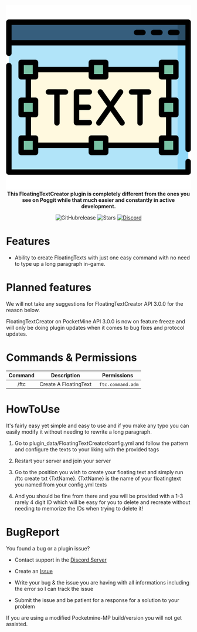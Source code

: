 <p align="center">
    <a href="https://github.com/Vecnavium/FloatingTextCreator"><img src="https://github.com/Vecnavium/FloatingTextCreator/blob/master/icon.png"></img></a><br>
    <b>This FloatingTextCreator plugin is completely different from the ones you see on Poggit while that much easier and constantly in active development.</b>
</p>

<p align="center">
    <img alt="GitHubrelease" src="https://img.shields.io/github/v/release/Vecnavium/FloatingTextCreator?label=release&sort=semver">
      <img alt="Stars" src= "https://img.shields.io/github/stars/Vecnavium/FloatingTextCreator?style=for-the-badge">
    <a href="https://discord.gg/6M9tGyWPjr"><img src="https://img.shields.io/discord/837701868649709568?label=discord&color=7289DA&logo=discord" alt="Discord" /></a>
</p>


# Features 

- Ability to create FloatingTexts with just one easy command with no need to type up a long paragraph in-game.


# Planned features

We will not take any suggestions for FloatingTextCreator API 3.0.0 for the reason below.

FloatingTextCreator on PocketMine API 3.0.0 is now on feature freeze and will only be doing plugin updates when it comes to bug fixes and protocol updates.

# Commands & Permissions 

|Command|Description|Permissions|
|:--:|:--:|:--:|
|/ftc|Create A FloatingText|` ftc.command.adm`

# HowToUse

It's fairly easy yet simple and easy to use and if you make any typo you can easily modify it without needing to rewrite a long paragraph.

1. Go to plugin_data/FloatingTextCreator/config.yml and follow the pattern and configure the texts to your liking with the provided tags

2. Restart your server and join your server

3. Go to the position you wish to create your floating text and simply run /ftc create txt {TxtName}. {TxtName} is the name of your floatingtext you named from your config.yml texts

4. And you should be fine from there and you will be provided with a 1-3 rarely 4 digit ID which will be easy for you to delete and recreate without needing to memorize the IDs when trying to delete it!

# BugReport

You found a bug or a plugin issue?

- Contact support in the [Discord Server](https://discord.gg/jWFB56RqUN)

- Create an [Issue](https://github.com/Vecnavium/FloatingTextCreator/issues/new)

- Write your bug & the issue you are having with all informations including the error so I can track the issue

- Submit the issue and be patient for a response for a solution to your problem

If you are using a modified Pocketmine-MP build/version you will not get assisted.
